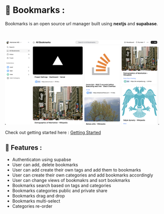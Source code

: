 &nbsp;
# :bookmark_tabs: Bookmarks :

Bookmarks is an open source url manager built using **nextjs** and **supabase**.

&nbsp;

![Dashboard screenshot](/public/dashboard-screenshot.png?raw=true "Dashboard screenshot")


Check out getting started here : [Getting Started](https://github.com/timelessco/bookmark-tags/blob/dev/docs/getting-started.md)
  
## :rocket: Features :

- Authenticaton using supabse
- User can add, delete bookmarks
- User can add create their own tags and add them to bookmarks
- User can create their own categories and add bookmarks accordingly
- User can change views of bookmakrs and sort bookmarks
- Bookmarks search based on tags and categories
- Bookmarks categories public and private share
- Bookmarks drag and drop
- Bookmarks multi-select
- Categories re-order


